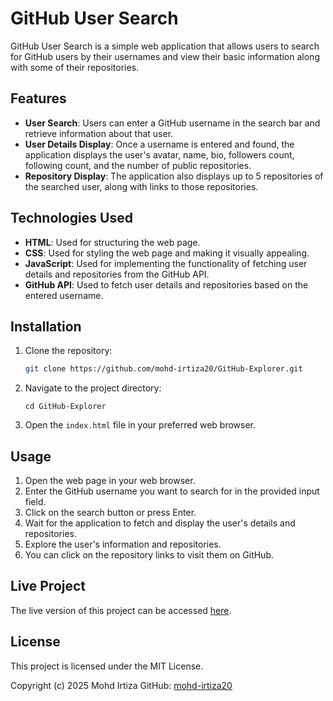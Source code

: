 # GitHub User Search

GitHub User Search is a simple web application that allows users to search for GitHub users by their usernames and view their basic information along with some of their repositories.

## Features

- **User Search**: Users can enter a GitHub username in the search bar and retrieve information about that user.
- **User Details Display**: Once a username is entered and found, the application displays the user's avatar, name, bio, followers count, following count, and the number of public repositories.
- **Repository Display**: The application also displays up to 5 repositories of the searched user, along with links to those repositories.

## Technologies Used

- **HTML**: Used for structuring the web page.
- **CSS**: Used for styling the web page and making it visually appealing.
- **JavaScript**: Used for implementing the functionality of fetching user details and repositories from the GitHub API.
- **GitHub API**: Used to fetch user details and repositories based on the entered username.

## Installation

1. Clone the repository:

   ```bash
   git clone https://github.com/mohd-irtiza20/GitHub-Explorer.git

2. Navigate to the project directory:
   ```
   cd GitHub-Explorer
3. Open the `index.html` file in your preferred web browser.  

## Usage
1. Open the web page in your web browser.
2. Enter the GitHub username you want to search for in the provided input field.
3. Click on the search button or press Enter.
4. Wait for the application to fetch and display the user's details and repositories.
5. Explore the user's information and repositories.
6. You can click on the repository links to visit them on GitHub.

## Live Project
The live version of this project can be accessed [here](https://mohdirtiza-github-profile-finder.netlify.app/).


## License

This project is licensed under the MIT License.

Copyright (c) 2025 Mohd Irtiza
GitHub: [mohd-irtiza20](https://github.com/mohd-irtiza20)
